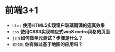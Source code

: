 # 前端3+1
- `html` **使用HTML5实现窗户玻璃雨滴的逼真效果**
- `css` **使用CSS3实现响应式win8 metro风格的页面**
- `js` **s如何做单元测试？步骤是什么？**
- `软技能` **你有做过基于地图的应用吗？**

